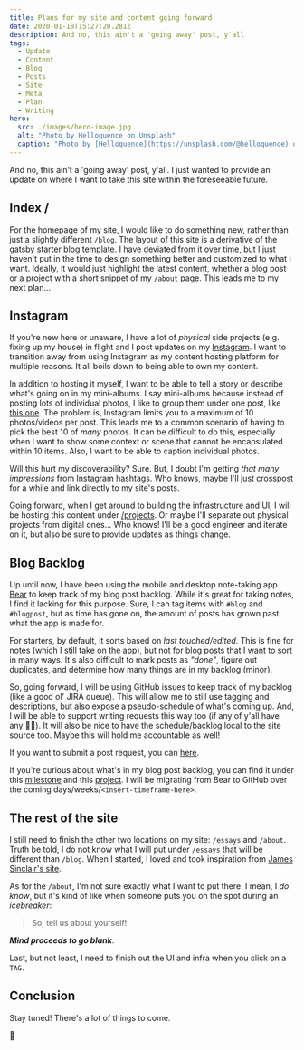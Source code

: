 ```yaml
---
title: Plans for my site and content going forward
date: 2020-01-18T15:27:20.281Z
description: And no, this ain't a 'going away' post, y'all
tags:
  - Update
  - Content
  - Blog
  - Posts
  - Site
  - Meta
  - Plan
  - Writing
hero:
  src: ./images/hero-image.jpg
  alt: "Photo by Helloquence on Unsplash"
  caption: "Photo by [Helloquence](https://unsplash.com/@helloquence) on [Unsplash](https://unsplash.com/s/photos/site)"
---
```


And no, this ain't a 'going away' post, y'all.
I just wanted to provide an update on where I want to take this site within the foreseeable future.

## Index /

For the homepage of my site, I would like to do something new, rather than just a slightly different `/blog`.
The layout of this site is a derivative of the [gatsby starter blog template](https://github.com/gatsbyjs/gatsby-starter-blog).
I have deviated from it over time, but I just haven't put in the time to design something better and customized to what I want.
Ideally, it would just highlight the latest content, whether a blog post or a project with a short snippet of my `/about` page.
This leads me to my next plan...

## Instagram

If you're new here or unaware, I have a lot of _physical_ side projects (e.g. fixing up my house) in flight and I post updates on my [Instagram](https://www.instagram.com/lokcal_styles/).
I want to transition away from using Instagram as my content hosting platform for multiple reasons.
It all boils down to being able to own my content.

In addition to hosting it myself, I want to be able to tell a story or describe what's going on in my mini-albums.
I say mini-albums because instead of posting lots of individual photos, I like to group them under one post, like [this one](https://www.instagram.com/p/B1U7qSxpNfC/?utm_source=ig_web_copy_link).
The problem is, Instagram limits you to a maximum of 10 photos/videos per post.
This leads me to a common scenario of having to pick the best 10 of _many_ photos.
It can be difficult to do this, especially when I want to show some context or scene that cannot be encapsulated within 10 items.
Also, I want to be able to caption individual photos.

Will this hurt my discoverability?
Sure.
But, I doubt I'm getting _that many impressions_ from Instagram hashtags.
Who knows, maybe I'll just crosspost for a while and link directly to my site's posts.

Going forward, when I get around to building the infrastructure and UI, I will be hosting this content under [/projects](https://codyaprice.com/projects/).
Or maybe I'll separate out physical projects from digital ones...
Who knows!
I'll be a good engineer and iterate on it, but also be sure to provide updates as things change.

## Blog Backlog

Up until now, I have been using the mobile and desktop note-taking app [Bear](https://bear.app/) to keep track of my blog post backlog.
While it's great for taking notes, I find it lacking for this purpose.
Sure, I can tag items with `#blog` and `#blogpost`, but as time has gone on, the amount of posts has grown past what the app is made for.

For starters, by default, it sorts based on _last touched/edited_.
This is fine for notes (which I still take on the app), but not for blog posts that I want to sort in many ways.
It's also difficult to mark posts as _"done"_, figure out duplicates, and determine how many things are in my backlog (minor).

So, going forward, I will be using GitHub issues to keep track of my backlog (like a good ol' JIRA queue).
This will allow me to still use tagging and descriptions, but also expose a pseudo-schedule of what's coming up.
And, I will be able to support writing requests this way too (if any of y'all have any 🤷‍♂️).
It will also be nice to have the schedule/backlog local to the site source too.
Maybe this will hold me accountable as well!

If you want to submit a post request, you can [here](https://github.com/dev-cprice/codyaprice.com/issues/new?milestone=Blog+Post+Backlog).

If you're curious about what's in my blog post backlog, you can find it under this [milestone](https://github.com/dev-cprice/codyaprice.com/milestone/1) and this [project](https://github.com/dev-cprice/codyaprice.com/projects/1).
I will be migrating from Bear to GitHub over the coming days/weeks/`<insert-timeframe-here>`.

## The rest of the site

I still need to finish the other two locations on my site: `/essays` and `/about`.
Truth be told, I do not know what I will put under `/essays` that will be different than `/blog`.
When I started, I loved and took inspiration from [James Sinclair's site](https://jrsinclair.com/essays/).

As for the `/about`, I'm not sure exactly what I want to put there.
I mean, I _do know_, but it's kind of like when someone puts you on the spot during an _icebreaker_:

> So, tell us about yourself!

**_Mind proceeds to go blank_**.

Last, but not least, I need to finish out the UI and infra when you click on a `TAG`.

## Conclusion

Stay tuned!
There's a lot of things to come.

👋
